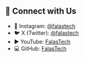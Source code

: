 ## 🤝 Connect with Us

- 📸 Instagram: [@falastech](https://instagram.com/falastech)  
- 🐦 X (Twitter): [@falastech](https://x.com/falastech)  
- ▶️ YouTube: [FalasTech](https://youtube.com/@falastech)  
- 💻 GitHub: [FalasTech](https://github.com/FalasTech)
